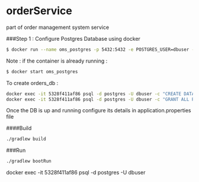 # orderService
part of order management system service

###Step 1 : Configure Postgres Database using docker
```bash
$ docker run --name oms_postgres -p 5432:5432 -e POSTGRES_USER=dbuser -e POSTGRES_DB=orders_db -e POSTGRES_PASSWORD=password -d postgres
```
Note : if the container is already running :
```bash
$ docker start oms_postgres 
```
To create orders_db :
```bash
docker exec -it 5328f411af86 psql -d postgres -U dbuser -c "CREATE DATABASE orders_db;"
docker exec -it 5328f411af86 psql -d postgres -U dbuser -c "GRANT ALL PRIVILEGES ON DATABASE orders_db TO dbuser;"
```
Once the DB is up and running configure its details in application.properties file

####Build
```bash
./gradlew build
```

###Run
```bash
./gradlew bootRun
```
docker exec -it 5328f411af86 psql -d postgres -U dbuser